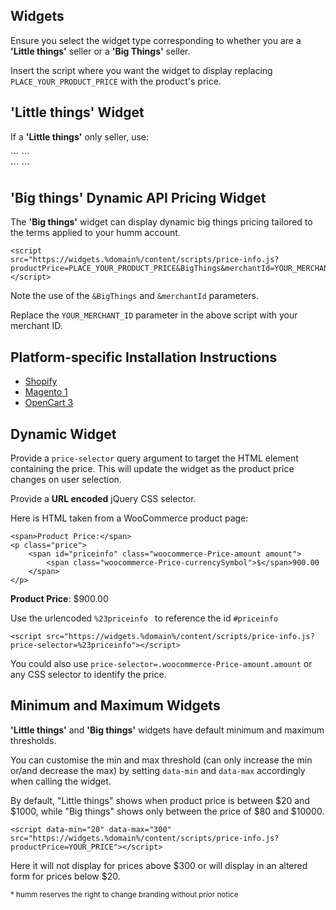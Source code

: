 ## Widgets

Ensure you select the widget type corresponding to whether you are a **'Little things'** seller or a **'Big Things'** seller.

Insert the script where you want the widget to display replacing <code>PLACE_YOUR_PRODUCT_PRICE</code> with the product's price.

## 'Little things' Widget

If a **'Little things'** only seller, use:
<div style=display:%nz-only%>
```
<script src="https://widgets.%domain%/content/scripts/price-info.js?productPrice=PLACE_YOUR_PRODUCT_PRICE&little=f5"></script>
```
<script src="https://widgets.%domain%/content/scripts/price-info.js?productPrice=100&little=F5"></script>
</div>

<div style=display:%au-only%>
```
<script src="https://widgets.%domain%/content/scripts/price-info.js?productPrice=PLACE_YOUR_PRODUCT_PRICE&LittleOnly"></script>
```
<script src="https://widgets.%domain%/content/scripts/price-info.js?productPrice=100&LittleOnly"></script>
</div>

<!--
#### For 10 weekly payments:
```
<script src="https://widgets.%domain%/content/scripts/price-info.js?productPrice=PLACE_YOUR_PRODUCT_PRICE&little=w10"></script>
```
<script src="https://widgets.%domain%/content/scripts/price-info.js?productPrice=100&little=W10"></script>
Note the use of <code>&little=f5</code> or <code>&little=w10</code> parameter.
-->

## 'Big things' Dynamic API Pricing Widget

The **'Big things'** widget can display dynamic big things pricing tailored to the terms applied to your humm account.

``` 
<script
src="https://widgets.%domain%/content/scripts/price-info.js?productPrice=PLACE_YOUR_PRODUCT_PRICE&BigThings&merchantId=YOUR_MERCHANT_ID"></script>
```

Note the use of the <code>&BigThings</code> and <code>&merchantId</code> parameters.

Replace the <code>YOUR_MERCHANT_ID</code> parameter in the above script with your merchant ID. 

<script
src="https://widgets.%domain%/content/scripts/price-info.js?productPrice=1500&BigThings&merchantId=30132859"></script>


## Platform-specific Installation Instructions
* [Shopify](/widgets/price-info/shopify_nz)
* [Magento 1](/widgets/price-info/magento_1_nz)
* [OpenCart 3](/widgets/price-info/opencart_3_nz)


## Dynamic Widget

Provide a ```price-selector``` query argument to target the HTML element containing the price. This will update the widget as the product price changes on user selection.

Provide a **URL encoded** jQuery CSS selector.

Here is HTML taken from a WooCommerce product page:

```
<span>Product Price:</span>
<p class="price">
    <span id="priceinfo" class="woocommerce-Price-amount amount">
        <span class="woocommerce-Price-currencySymbol">$</span>900.00
    </span>
</p>
```

<p class="price">
    <span><strong>Product Price</strong>:</span>
    <span id="priceinfo" class="woocommerce-Price-amount amount">
        <span class="woocommerce-Price-currencySymbol">$</span>900.00
    </span>
</p>

Use the urlencoded ```%23priceinfo ``` to reference the id ```#priceinfo```

<script src="https://widgets.%domain%/content/scripts/price-info.js?price-selector=%23priceinfo"></script>
```
<script src="https://widgets.%domain%/content/scripts/price-info.js?price-selector=%23priceinfo"></script>
```

You could also use ```price-selector=.woocommerce-Price-amount.amount``` or any CSS selector to identify the price.

## Minimum and Maximum Widgets

**'Little things'** and **'Big things'** widgets have default minimum and maximum thresholds.

You can customise the min and max threshold (can only increase the min or/and decrease the max) by setting ```data-min``` and ```data-max``` accordingly when calling the widget.

<p style=display:%nz-only%>
    By default, "Little things" shows when product price is between $20 and $1000, while "Big things" shows only between the price of $80 and $10000.
</p>

```
<script data-min="20" data-max="300" src="https://widgets.%domain%/content/scripts/price-info.js?productPrice=YOUR_PRICE"></script>
```
Here it will not display for prices above $300 or will display in an altered form for prices below $20.

<small>* humm reserves the right to change branding without prior notice</small>
